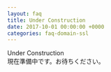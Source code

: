 ```yaml
---
layout: faq
title: Under Construction
date: 2017-10-01 00:00:00 +0000
categories: faq-domain-ssl
---
```

Under Construction<br>
現在準備中です。お待ちください。
